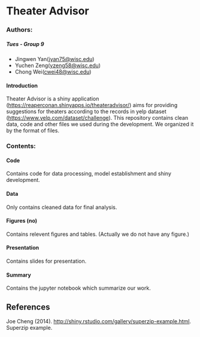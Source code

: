 # Theater Advisor
### Authors: 

##### Tues - Group 9 

* Jingwen Yan(jyan75@wisc.edu)
* Yuchen Zeng(yzeng58@wisc.edu)
* Chong Wei(cwei48@wisc.edu)

#### Introduction

Theater Advisor is a shiny application (https://reaperconan.shinyapps.io/theateradvisor/) aims for providing suggestions for theaters according to the records in yelp dataset (https://www.yelp.com/dataset/challenge). This repository contains clean data, code and other files we used during the development. We organized it by the format of files. 

### Contents:

#### Code

Contains code for data processing, model establishment and shiny development.

#### Data

Only contains cleaned data for final analysis.

#### Figures (no)

Contains relevent figures and tables. (Actually we do not have any figure.)

#### Presentation

Contains slides for presentation.

#### Summary

Contains the jupyter notebook which summarize our work.

## References

Joe Cheng (2014). http://shiny.rstudio.com/gallery/superzip-example.html. Superzip example.


